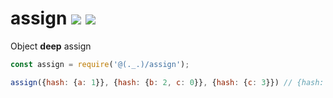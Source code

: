 # assign <a href="https://www.npmjs.com/package/@(._.)/assign"><img src="https://img.shields.io/npm/v/@(._.)/assign.svg"></a> [![](https://img.shields.io/badge/mono--000000.svg?logo=github&style=social)](https://github.com/omrilotan/mono)

Object **deep** assign

```js
const assign = require('@(._.)/assign');

assign({hash: {a: 1}}, {hash: {b: 2, c: 0}}, {hash: {c: 3}}) // {hash: {a: 1, b:2, c: 3}}
```
